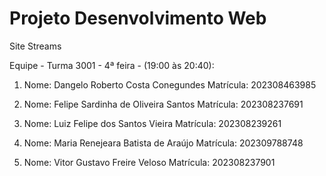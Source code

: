 # Projeto Desenvolvimento Web
 Site Streams

 Equipe - Turma 3001 - 4ª feira - (19:00 às 20:40): 
 
1. Nome: Dangelo Roberto Costa Conegundes
   Matrícula: 202308463985

2. Nome: Felipe Sardinha de Oliveira Santos
   Matrícula: 202308237691

3. Nome: Luiz Felipe dos Santos Vieira
   Matrícula: 202308239261

4. Nome: Maria Renejeara Batista de Araújo
   Matrícula: 202309788748
   
5. Nome: Vitor Gustavo Freire Veloso
   Matrícula: 202308237901
   
  
 
